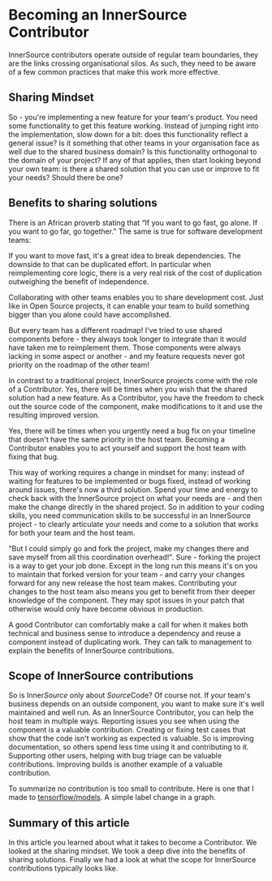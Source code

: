 
# Becoming an InnerSource Contributor

InnerSource contributors operate outside of regular team boundaries, they are the links crossing organisational silos. As such, they need to be aware of a few common practices that make this work more effective.

## Sharing Mindset

So - you're implementing a new feature for your team's product. You need some functionality to get this feature working. Instead of jumping right into the implementation, slow down for a bit: does this functionality reflect a general issue? Is it something that other teams in your organisation face as well due to the shared business domain? Is this functionality orthogonal to the domain of your project? If any of that applies, then start looking beyond your own team: is there a shared solution that you can use or improve to fit your needs? Should there be one?

## Benefits to sharing solutions 

There is an African proverb stating that “If you want to go fast, go alone. If you want to go far, go together.” The same is true for software development teams:

If you want to move fast, it's a great idea to break dependencies. The downside to that can be duplicated effort. In particular when reimplementing core logic, there is a very real risk of the cost of duplication outweighing the benefit of independence.

Collaborating with other teams enables you to share development cost. Just like in Open Source projects, it can enable your team to build something bigger than you alone could have accomplished.

But every team has a different roadmap! I've tried to use shared components before - they always took longer to integrate than it would have taken me to reimplement them. Those components were always lacking in some aspect or another - and my feature requests never got priority on the roadmap of the other team!

In contrast to a traditional project, InnerSource projects come with the role of a Contributor. Yes, there will be times when you wish that the shared solution had a new feature. As a Contributor, you have the freedom to check out the source code of the component, make modifications to it and use the resulting improved version.

Yes, there will be times when you urgently need a bug fix on your timeline that doesn't have the same priority in the host team. Becoming a Contributor enables you to act yourself and support the host team with fixing that bug.

This way of working requires a change in mindset for many: instead of waiting for features to be implemented or bugs fixed, instead of working around issues, there's now a third solution. Spend your time and energy to check back with the InnerSource project on what your needs are - and then make the change directly in the shared project. So in addition to your coding skills, you need communication skills to be successful in an InnerSource project - to clearly articulate your needs and come to a solution that works for both your team and the host team.

"But I could simply go and fork the project, make my changes there and save myself from all this coordination overhead!". Sure - forking the project is a way to get your job done. Except in the long run this means it's on you to maintain that forked version for your team - and carry your changes forward for any new release the host team makes. Contributing your changes to the host team also means you get to benefit from their deeper knowledge of the component. They may spot issues in your patch that otherwise would only have become obvious in production.

A good Contributor can comfortably make a call for when it makes both technical and business sense to introduce a dependency and reuse a component instead of duplicating work. They can talk to management to explain the benefits of InnerSource contributions.

## Scope of InnerSource contributions

So is Inner*Source* only about *Source*Code? Of course not. If your team's business depends on an outside component, you want to make sure it's well maintained and well run. As an InnerSource Contributor, you can help the host team in multiple ways. Reporting issues you see when using the component is a valuable contribution. Creating or fixing test cases that show that the code isn't working as expected is valuable. So is improving documentation, so others spend less time using it and contributing to it. Supporting other users, helping with bug triage can be valuable contributions. Improving builds is another example of a valuable contribution. 

To summarize no contribution is too small to contribute. Here is one that I made
to [tensorflow/models](https://github.com/tensorflow/models/pull/4784). A simple label change in a graph.

## Summary of this article

In this article you learned about what it takes to become a Contributor. We looked at the sharing mindset. We took a deep dive into the benefits of sharing solutions. Finally we had a look at what the scope for InnerSource contributions typically looks like.

